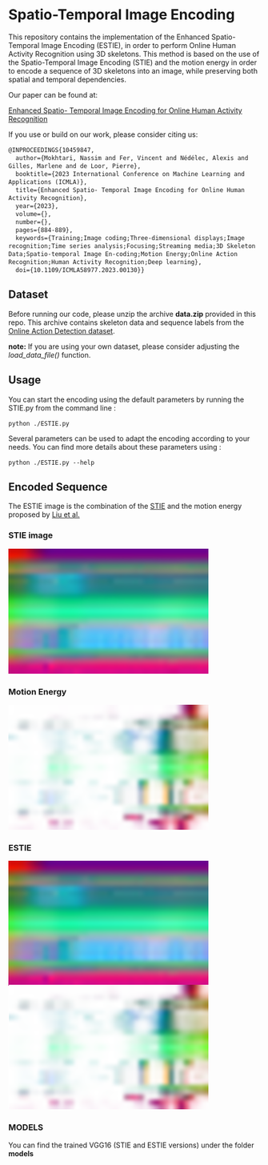 ﻿
# Spatio-Temporal Image Encoding


This repository contains the implementation of the Enhanced Spatio-Temporal Image Encoding (ESTIE), in order to perform Online Human Activity Recognition using 3D skeletons. This method is based on the use of the Spatio-Temporal Image Encoding (STIE) and the motion energy in order to encode a sequence of 3D skeletons into an image, while preserving both spatial and temporal dependencies. 

Our paper can be found at:

[Enhanced Spatio- Temporal Image Encoding for Online Human Activity Recognition](https://ieeexplore.ieee.org/abstract/document/10459847)

If you use or build on our work, please consider citing us:

```
@INPROCEEDINGS{10459847,
  author={Mokhtari, Nassim and Fer, Vincent and Nédélec, Alexis and Gilles, Marlene and de Loor, Pierre},
  booktitle={2023 International Conference on Machine Learning and Applications (ICMLA)}, 
  title={Enhanced Spatio- Temporal Image Encoding for Online Human Activity Recognition}, 
  year={2023},
  volume={},
  number={},
  pages={884-889},
  keywords={Training;Image coding;Three-dimensional displays;Image recognition;Time series analysis;Focusing;Streaming media;3D Skeleton Data;Spatio-temporal Image En-coding;Motion Energy;Online Action Recognition;Human Activity Recognition;Deep learning},
  doi={10.1109/ICMLA58977.2023.00130}}

```


## Dataset
Before running our code, please unzip the archive **data.zip** provided in this repo. This archive contains skeleton data and sequence labels from the [Online Action Detection dataset](https://www.icst.pku.edu.cn/struct/Projects/OAD.html).

**note:** If you are using your own dataset, please consider adjusting the *load_data_file()* function.

## Usage
You can start the encoding using the default parameters by running the STIE.py from the command line :

	python ./ESTIE.py

Several parameters can be used to adapt the encoding according to your needs. You can find more details about these parameters using :

	python ./ESTIE.py --help

## Encoded Sequence

The ESTIE image is the combination of the [STIE](https://github.com/nassimmokhtari/Spatio-Temporal-Image-Encoding) and the motion energy proposed by [Liu et al.](https://www.sciencedirect.com/science/article/abs/pii/S0031320317300936)

### STIE image
![STIE example](https://github.com/nassimmokhtari/Enhanced-Spatio-Temporal-Image-Encoding/blob/main/images/STIE.png)

### Motion Energy
![motion energy example](https://github.com/nassimmokhtari/Enhanced-Spatio-Temporal-Image-Encoding/blob/main/images/MotionEnergy.png)

### ESTIE

![ESTIE example](https://github.com/nassimmokhtari/Enhanced-Spatio-Temporal-Image-Encoding/blob/main/images/ESTIE.png)

### MODELS

You can find the trained VGG16 (STIE and ESTIE versions) under the folder **models**
